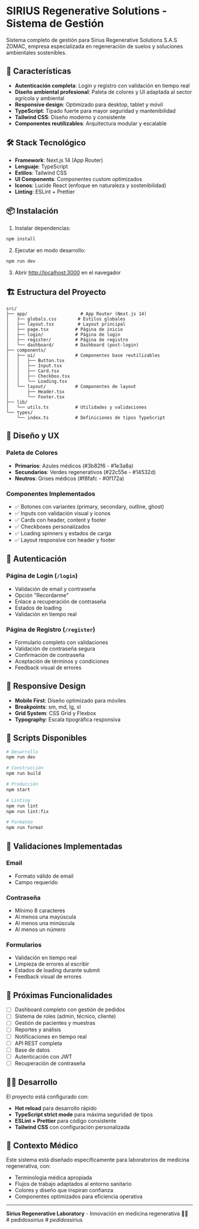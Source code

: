# SIRIUS Regenerative Solutions - Sistema de Gestión

Sistema completo de gestión para Sirius Regenerative Solutions S.A.S ZOMAC, empresa especializada en regeneración de suelos y soluciones ambientales sostenibles.

## 🌱 Características

- **Autenticación completa**: Login y registro con validación en tiempo real
- **Diseño ambiental profesional**: Paleta de colores y UI adaptada al sector agrícola y ambiental
- **Responsive design**: Optimizado para desktop, tablet y móvil
- **TypeScript**: Tipado fuerte para mayor seguridad y mantenibilidad
- **Tailwind CSS**: Diseño moderno y consistente
- **Componentes reutilizables**: Arquitectura modular y escalable

## 🛠️ Stack Tecnológico

- **Framework**: Next.js 14 (App Router)
- **Lenguaje**: TypeScript
- **Estilos**: Tailwind CSS
- **UI Components**: Componentes custom optimizados
- **Iconos**: Lucide React (enfoque en naturaleza y sostenibilidad)
- **Linting**: ESLint + Prettier

## 📦 Instalación

1. Instalar dependencias:
```bash
npm install
```

2. Ejecutar en modo desarrollo:
```bash
npm run dev
```

3. Abrir [http://localhost:3000](http://localhost:3000) en el navegador

## 🏗️ Estructura del Proyecto

```
src/
├── app/                    # App Router (Next.js 14)
│   ├── globals.css        # Estilos globales
│   ├── layout.tsx         # Layout principal
│   ├── page.tsx          # Página de inicio
│   ├── login/            # Página de login
│   ├── register/         # Página de registro
│   └── dashboard/        # Dashboard (post-login)
├── components/
│   ├── ui/               # Componentes base reutilizables
│   │   ├── Button.tsx
│   │   ├── Input.tsx
│   │   ├── Card.tsx
│   │   ├── Checkbox.tsx
│   │   └── Loading.tsx
│   └── layout/           # Componentes de layout
│       ├── Header.tsx
│       └── Footer.tsx
├── lib/
│   └── utils.ts          # Utilidades y validaciones
└── types/
    └── index.ts          # Definiciones de tipos TypeScript
```

## 🎨 Diseño y UX

### Paleta de Colores
- **Primarios**: Azules médicos (#3b82f6 - #1e3a8a)
- **Secundarios**: Verdes regenerativos (#22c55e - #14532d)
- **Neutros**: Grises médicos (#f8fafc - #0f172a)

### Componentes Implementados
- ✅ Botones con variantes (primary, secondary, outline, ghost)
- ✅ Inputs con validación visual y iconos
- ✅ Cards con header, content y footer
- ✅ Checkboxes personalizados
- ✅ Loading spinners y estados de carga
- ✅ Layout responsive con header y footer

## 🔐 Autenticación

### Página de Login (`/login`)
- Validación de email y contraseña
- Opción "Recordarme"
- Enlace a recuperación de contraseña
- Estados de loading
- Validación en tiempo real

### Página de Registro (`/register`)
- Formulario completo con validaciones
- Validación de contraseña segura
- Confirmación de contraseña
- Aceptación de términos y condiciones
- Feedback visual de errores

## 📱 Responsive Design

- **Mobile First**: Diseño optimizado para móviles
- **Breakpoints**: sm, md, lg, xl
- **Grid System**: CSS Grid y Flexbox
- **Typography**: Escala tipográfica responsiva

## 🔧 Scripts Disponibles

```bash
# Desarrollo
npm run dev

# Construcción
npm run build

# Producción
npm start

# Linting
npm run lint
npm run lint:fix

# Formateo
npm run format
```

## 🚦 Validaciones Implementadas

### Email
- Formato válido de email
- Campo requerido

### Contraseña
- Mínimo 8 caracteres
- Al menos una mayúscula
- Al menos una minúscula
- Al menos un número

### Formularios
- Validación en tiempo real
- Limpieza de errores al escribir
- Estados de loading durante submit
- Feedback visual de errores

## 🎯 Próximas Funcionalidades

- [ ] Dashboard completo con gestión de pedidos
- [ ] Sistema de roles (admin, técnico, cliente)
- [ ] Gestión de pacientes y muestras
- [ ] Reportes y análisis
- [ ] Notificaciones en tiempo real
- [ ] API REST completa
- [ ] Base de datos
- [ ] Autenticación con JWT
- [ ] Recuperación de contraseña

## 👨‍💻 Desarrollo

El proyecto está configurado con:
- **Hot reload** para desarrollo rápido
- **TypeScript strict mode** para máxima seguridad de tipos
- **ESLint + Prettier** para código consistente
- **Tailwind CSS** con configuración personalizada

## 🏥 Contexto Médico

Este sistema está diseñado específicamente para laboratorios de medicina regenerativa, con:
- Terminología médica apropiada
- Flujos de trabajo adaptados al entorno sanitario
- Colores y diseño que inspiran confianza
- Componentes optimizados para eficiencia operativa

---

**Sirius Regenerative Laboratory** - Innovación en medicina regenerativa 🔬✨
#   p e d i d o s _ s i r i u s  
 #   p e d i d o s _ s i r i u s  
 